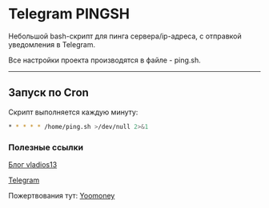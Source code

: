 # Telegram PINGSH
Небольшой bash-скрипт для пинга сервера/ip-адреса, с отправкой уведомления в Telegram.

Все настройки проекта производятся в файле - ping.sh. 

------------
 
## Запуск по Cron  
Скрипт выполняется каждую минуту: 

```bash
* * * * * /home/ping.sh >/dev/null 2>&1
``` 

### Полезные ссылки
[Блог vladios13](https://blog.vladios13.com)

[Telegram](https://t.me/vladios13blog)

Пожертвования тут:
[Yoomoney](https://yoomoney.ru/to/410011568729023 "Yoomoney")